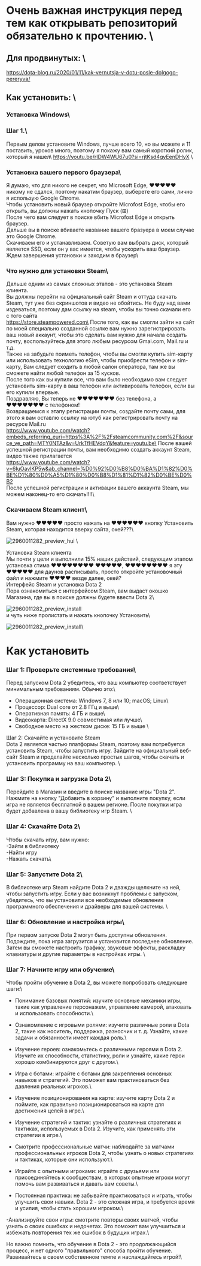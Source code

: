 
# Очень важная инструкция перед тем как открывать репозиторий обязательно к прочтению.  \

## Для продвинутых: \
https://dota-blog.ru/2020/01/11/kak-vernutsja-v-dotu-posle-dolgogo-pereryva/ 

## Как установить: \
### Установка Windows\
### Шаг 1.\
Первым делом установите Windows, лучше всего 10, но вы можете и 11 поставить, уроков много, поэтому я покажу вам самый короткий ролик, который я нашел\ 
https://youtu.be/rIDW4WU67u0?si=rjtKsd4gyEenDHyX \

### Установка вашего первого браузера\
Я думаю, что для никого не секрет, что Microsoft Edge, ♥♥♥♥♥ никому не сдался, поэтому накатим браузер, выберете его сами, лично я использую Google Chrome.\
Чтобы установить новый браузер откройте Microfost Edge, чтобы его открыть, вы должны нажать кнопочку Пуск (⊞)\
После чего вам следует в поиске вбить Microfost Edge и открыть браузер.\
Дальше вы в поиске вбиваете название вашего бразуера в моем случае это Google Chrome.\
Скачиваем его и устанавливаем. Советую вам выбрать диск, который является SSD, если он у вас имеется, чтобы ускорить ваш браузер.\
Ждем завершения установки и заходим в браузер\

### Что нужно для установки Steam\
Дальше одним из самых сложных этапов - это установка Steam клиента.\
Вы должны перейти на официальный сайт Steam и оттуда скачать Steam, тут уже без скриншотов и видео не обойтись. Не буду над вами издеваться, поэтому дам ссылку на steam, чтобы вы точно скачали его с того сайта\
https://store.steampowered.com\
После того, как вы смогли зайти на сайт по моей специально созданной ссылке вам нужно зарегистрировать ваш новый аккаунт, чтобы это сделать вам нужно для начала создать почту, воспользуйтесь для этого любым ресурсом Gmai.com, Mail.ru и т.д.\
Также на забудьте поиметь телефон, чтобы вы смогли купить sim-карту или использовать технологию eSim, чтобы приобрести телефон и sim-карту, Вам следует сходить в любой салон оператора, там же вы сможете найти любой телефон за 15 кусков.\
После того как вы купили все, что вам было необходимо вам следует установить sim-карту в ваш телефон или активировать телефон, если вы его купили впервые.\
Поздравляю, Вы теперь не ♥♥♥♥♥♥♥ без телефона, а ♥♥♥♥♥♥♥ с телефоном!\
Возвращаемся к этапу регистрации почты, создайте почту сами, для этого я вам оставлю ссылку на ютуб как регистрировать почту на ресурсе Mail.ru\
https://www.youtube.com/watch?embeds_referring_euri=https%3A%2F%2Fsteamcommunity.com%2F&source_ve_path=MTY0NTAz&v=UrkTfHEVdqY&feature=youtu.be\
После вашей успешной регистрации почты, вам необходимо создать аккаунт Steam, видео также прилагается\
https://www.youtube.com/watch?v=6IuOavlKP5w&ab_channel=%D0%92%D0%B8%D0%BA%D1%82%D0%BE%D1%80%D0%A5%D1%80%D0%B8%D1%81%D1%82%D0%BE%D0%B2 \
После успешной регистрации и активации вашего аккаунта Steam, мы можем наконец-то его скачать!!!!\


### Скачиваем Steam клиент\
Вам нужно ♥♥♥♥♥ просто нажать на ♥♥♥♥♥♥ кнопку Установить Steam, которая находится вверху сайта, окей???\ 

![2960011282_preview_hui](https://github.com/user-attachments/assets/93616356-8ec6-4faf-88bf-2b41e7836fc6) \

Установка Steam клиента\
Мы почти у цели и выполнили 15% наших действий, следующим этапом установка стима ♥♥♥♥♥♥♥♥ ♥♥♥♥♥, ♥♥♥♥♥♥♥♥ я эту ♥♥♥♥♥ для даунов расписывать, просто откройте установочный файл и нажмите ♥♥♥♥ везде далее, окей?\
Интерфейс Steam и установка Dota 2\
Пора ознакомиться с интерфейсом Steam, вам выдаст окошко Магазина, где вы в поиске должны будете ввести Dota 2\

![2960011282_preview_install](https://github.com/user-attachments/assets/2eb62fbb-e8ea-4dd2-88fe-361019c4d1ad)\
и чуть ниже пролистать и нажать кнопочку Установить\

![2960011282_preview_install](https://github.com/user-attachments/assets/33ff4100-e008-4799-be19-e3a01cc44a67)\

# Как установить 

### Шаг 1: Проверьте системные требования\
Перед запуском Dota 2 убедитесь, что ваш компьютер соответствует минимальным требованиям. Обычно это:\

- Операционная система: Windows 7, 8 или 10; macOS; Linux\
- Процессор: Dual core от 2.8 ГГц и выше\
- Оперативная память: 4 ГБ и выше\
- Видеокарта: DirectX 9.0 совместимая или лучше\
- Свободное место на жестком диске: 15 ГБ и выше \

Шаг 2: Скачайте и установите Steam \
Dota 2 является частью платформы Steam, поэтому вам потребуется установить Steam, чтобы запустить игру. Зайдите на официальный веб-сайт Steam и проделайте несколько простых шагов, чтобы скачать и установить программу на ваш компьютер. \


### Шаг 3: Покупка и загрузка Dota 2\
Перейдите в Магазин и введите в поиске название игры "Dota 2". Нажмите на кнопку "Добавить в корзину" и выполните покупку, если игра не является бесплатной в вашем регионе. После покупки игра будет добавлена в вашу библиотеку игр Steam. \

### Шаг 4: Скачайте Dota 2\
Чтобы скачать игру, вам нужно:\
-Зайти в библиотеку\
-Найти игру\
-Нажать скачать\

### Шаг 5: Запустите Dota 2\
В библиотеке игр Steam найдите Dota 2 и дважды щелкните на ней, чтобы запустить игру. Если у вас возникнут проблемы с запуском, убедитесь, что вы установили все необходимые обновления программного обеспечения и драйверы для вашей системы. \


### Шаг 6: Обновление и настройка игры\
При первом запуске Dota 2 могут быть доступны обновления. Подождите, пока игра загрузится и установится последнее обновление. Затем вы сможете настроить графику, звуковые эффекты, раскладку клавиатуры и другие параметры в настройках игры. \

### Шаг 7: Начните игру или обучение\
Чтобы пройти обучение в Dota 2, вы можете попробовать следующие шаги:\
- Понимание базовых понятий: изучите основные механики игры, такие как управление персонажем, управление камерой, атаковать и использовать способности.\

- Ознакомление с игровыми ролями: изучите различные роли в Dota 2, такие как носитель, поддержка, разносчик и т. д. Узнайте, какие задачи и обязанности имеет каждая роль.\

- Изучение героев: ознакомьтесь с различными героями в Dota 2. Изучите их способности, статистику, роли и узнайте, какие герои хорошо комбинируются друг с другом.\

- Игра с ботами: играйте с ботами для закрепления основных навыков и стратегий. Это поможет вам практиковаться без давления реальных игроков.\

- Изучение позиционирования на карте: изучите карту Dota 2 и поймите, как правильно позиционироваться на карте для достижения целей в игре.\

- Изучение стратегий и тактик: узнайте о различных стратегиях и тактиках, используемых в Dota 2. Изучите, как применять эти стратегии в игре.\

- Смотрите профессиональные матчи: наблюдайте за матчами профессиональных игроков Dota 2, чтобы узнать о новых стратегиях и тактиках, которые они используют.\

- Играйте с опытными игроками: играйте с друзьями или присоединяйтесь к сообществам, в которых опытные игроки могут помочь вам развиваться и давать вам советы.\

- Постоянная практика: не забывайте практиковаться и играть, чтобы улучшить свои навыки. Dota 2 - это сложная игра, и требуется время и усилия, чтобы стать хорошим игроком.\

-Анализируйте свои игры: смотрите повторы своих матчей, чтобы узнать о своих ошибках и недочетах. Это поможет вам улучшиться и избежать повторения тех же ошибок в будущих играх.\

Но важно помнить, что обучение в Dota 2 - это продолжающийся процесс, и нет одного "правильного" способа пройти обучение. Развивайтесь в своем собственном темпе и наслаждайтесь игрой!\

















